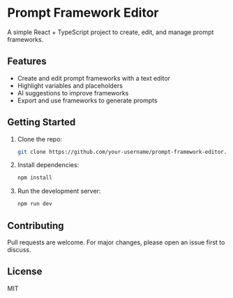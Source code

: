 # Prompt Framework Editor

A simple React + TypeScript project to create, edit, and manage prompt frameworks.

## Features
- Create and edit prompt frameworks with a text editor
- Highlight variables and placeholders
- AI suggestions to improve frameworks
- Export and use frameworks to generate prompts

## Getting Started

1. Clone the repo:
   ```bash
   git clone https://github.com/your-username/prompt-framework-editor.git
   ```
2. Install dependencies:
   ```bash
   npm install
   ```
3. Run the development server:
   ```bash
   npm run dev
   ```

## Contributing
Pull requests are welcome. For major changes, please open an issue first to discuss.

## License
MIT
